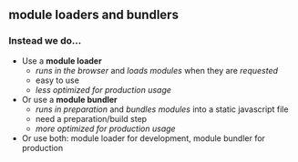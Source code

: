 ## module loaders and bundlers

### Instead we do...

* Use a **module loader**
  * *runs in the browser* and *loads modules* when they are *requested*
  * easy to use
  * *less optimized for production usage*
* Or use a **module bundler**
  * *runs in preparation* and *bundles modules* into a static javascript file
  * need a preparation/build step
  * *more optimized for production usage*
* Or use both: module loader for development, module bundler for production